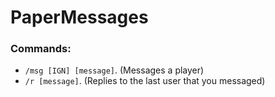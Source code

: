 # PaperMessages
### Commands:
- `/msg [IGN] [message]`. (Messages a player)
- `/r [message]`. (Replies to the last user that you messaged)
